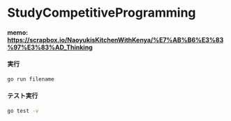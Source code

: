 # StudyCompetitiveProgramming

#### memo: https://scrapbox.io/NaoyukisKitchenWithKenya/%E7%AB%B6%E3%83%97%E3%83%AD_Thinking

#### 実行
``` bash
go run filename
```

#### テスト実行
``` bash
go test -v
```
